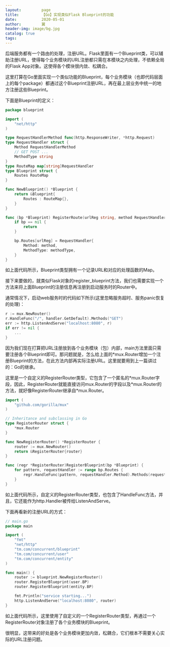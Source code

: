 ```yaml
---
layout:         page
title:          【Go】实现类似Flask Blueprint的功能
date:           2020-05-01
author:         翼
header-img: image/bg.jpg
catalog: true
tags:
---
```


后端服务都有一个路由的处理，注册URL。Flask里面有一个Blueprint类，可以辅助注册URL，使得每个业务模块的URL注册都只需在本模块之内处理，不依赖全局的Flask App对象。这使得各个模块很内敛、松耦合。

这里打算在Go里面实现一个类似功能的Blueprint，每个业务模块（也即代码层面上的每个package）都通过这个Blueprint注册URL，再在最上层业务中统一的地方注册这些Blueprint。

下面是Blueprint的定义：
```go
package blueprint

import (
	"net/http"
)

type RequestHandlerMethod func(http.ResponseWriter,	*http.Request)
type RequestHandler struct {
	Method RequestHandlerMethod
	// GET POST ...
	MethodType string
}
type RouteMap map[string]RequestHandler
type Blueprint struct {
	Routes RouteMap
}

func NewBlueprint() *Blueprint {
	return &Blueprint{
		Routes : RouteMap{},
	}
}

func (bp *Blueprint) RegisterRoute(urlReg string, method RequestHandlerMethod, methodType string){
	if bp == nil {
		return
	}

	bp.Routes[urlReg] = RequestHandler{
		Method: method,
		MethodType: methodType,
	}
}

```

如上面代码所示，Blueprint类型拥有一个记录URL和对应的处理函数的Map。

接下来要做的，就类似Flask对象的register_blueprint方法，我们也需要实现一个方法来将上面Blueprint的注册信息再注册到启动服务时的Router中。

通常情况下，启动web服务时的代码如下所示(这里忽略服务超时、服务panic恢复的处理)：
```go
r := mux.NewRouter()
r.HandleFunc("/", handler.GetDefault).Methods("GET")
err := http.ListenAndServe("localhost:8080", r)
if err != nil {
	...
}

```

因为我们现在打算把URL注册放到各个业务模块（包）内部，main方法里面只需要注册各个Blueprint即可。那问题就是，怎么给上面的*mux.Router增加一个注册Blueprint的方法，在此方法内部再实际注册URL。这里就要用到上一篇讲过的：Go的继承。

这里是一个自定义的RegisterRouter类型，它包含了一个匿名的\*mux.Router字段，因此，RegisterRouter就能直接访问mux.Router的字段以及\*mux.Router的方法，就好像RegisterRouter继承自\*mux.Router。

```go
import (
	"github.com/gorilla/mux"
)

// Inheritance and subclassing in Go
type RegisterRouter struct {
	*mux.Router
}

func NewRegisterRouter() *RegisterRouter {
	router := mux.NewRouter()
	return &RegisterRouter{router}
}

func (regr *RegisterRouter)RegisterBlueprint(bp *Blueprint) {
	for pattern, requestHandler := range bp.Routes {
		regr.HandleFunc(pattern, requestHandler.Method).Methods(requestHandler.MethodType)
	}
}

```
如上面代码所示，自定义的RegisterRouter类型，也包含了HandleFunc方法，并且，它还能作为http.Handler被传给ListenAndServe。

下面再看新的注册URL的方式：
```go
// main.go
package main

import (
	"fmt"
	"net/http"
	"tm.com/concurrent/blueprint"
	"tm.com/concurrent/user"
	"tm.com/concurrent/entity"
)

func main() {
	router := blueprint.NewRegisterRouter()
	router.RegisterBlueprint(user.BP)
	router.RegisterBlueprint(entity.BP)

	fmt.Println("service starting...")
	http.ListenAndServe("localhost:8080", router)
}

```

如上面代码所示，这里使用了自定义的一个RegisterRouter类型，再通过一个RegisterRouter对象注册了各个业务模块的Blueprint。

很明显，这带来的好处是各个业务模块更加内敛，松耦合，它们根本不需要关心实际的URL注册问题。

